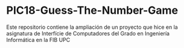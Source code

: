# PIC18-Guess-The-Number-Game
Este repositorio contiene la ampliación de un proyecto que hice en la asignatura de Interfície de Computadores del Grado en Ingeniería Informática en la FIB UPC
